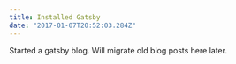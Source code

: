 ```yaml
---
title: Installed Gatsby
date: "2017-01-07T20:52:03.284Z"
---
```


Started a gatsby blog. Will migrate old blog posts here later.
